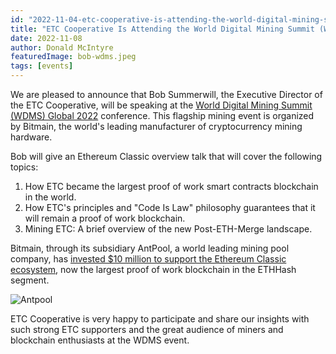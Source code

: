 ```yaml
---
id: "2022-11-04-etc-cooperative-is-attending-the-world-digital-mining-summit-wdms"
title: "ETC Cooperative Is Attending the World Digital Mining Summit (WDMS)"
date: 2022-11-08
author: Donald McIntyre
featuredImage: bob-wdms.jpeg
tags: [events]
---
```


We are pleased to announce that Bob Summerwill, the Executive Director of the ETC Cooperative, will be speaking at the [World Digital Mining Summit (WDMS) Global 2022](https://www.bitmain.com/wdms/wdmsGlobal) conference.  This flagship mining event is organized by Bitmain, the world's leading manufacturer of cryptocurrency mining hardware.

Bob will give an Ethereum Classic overview talk that will cover the following topics:

1. How ETC became the largest proof of work smart contracts blockchain in the world.
2. How ETC's principles and "Code Is Law" philosophy guarantees that it will remain a proof of work blockchain.
3. Mining ETC: A brief overview of the new Post-ETH-Merge landscape.

Bitmain, through its subsidiary AntPool, a world leading mining pool company, has [invested $10 million to support the Ethereum Classic ecosystem](https://www.coindesk.com/business/2022/07/26/antpool-supports-ethereum-classic-ecosystem-with-10m-investment/), now the largest proof of work blockchain in the ETHHash segment.

![Antpool](/bob_antpool.jpg)

ETC Cooperative is very happy to participate and share our insights with such strong ETC supporters and the great audience of miners and blockchain enthusiasts at the WDMS event.
